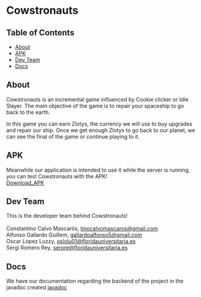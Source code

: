 # Cowstronauts

## Table of Contents

- [About](#about)
- [APK](#APK)
- [Dev Team](#dev)
- [Docs](docs)

## About <a name = "about"></a>

Cowstronauts is an incremental game influenced by Cookie clicker or Idle Slayer. The main objective of the game is to repair your spaceship to go back to the earth.

In this game you can earn Zlotys, the currency we will use to buy upgrades and repair our ship. Once we get enough Zlotys to go back to our planet, we can see the final of the game or continue playing to it.

## APK <a name = "APK"></a>

Meanwhile our application is intended to use it while the server is running, you can test Cowstronauts with the APK! <br>
[Download_APK](hhttps://github.com/rsanzfloridauni/DAM2324_Cowstronauts/universal.apk)

## Dev Team <a name = "dev"></a>

This is the developer team behind Cowstronauts! <br>
<br>
Constantino Calvo Mascarós, tinocalvomascaros@gmail.com <br>
Alfonso Gallardo Guillem, gallardoalfonso5@gmail.com <br>
Oscar Lopez Luzzy, oslolu01@floridauniversitaria.es <br>
Sergi Romero Rey, serore@floridauniversitaria.es <br>

## Docs <a name = "docs"></a>
We have our documentation regarding the backend of the project in the javadoc created
[javadoc]()